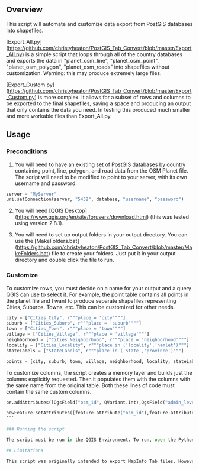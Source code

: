 ## Overview

This script will automate and customize data export from PostGIS databases into shapefiles.

[Export_All.py] (https://github.com/christyheaton/PostGIS_Tab_Convert/blob/master/Export_All.py) is a simple script that loops through all of the country databases and exports the data in "planet_osm_line", "planet_osm_point", "planet_osm_polygon", "planet_osm_roads" into shapefiles without customization. Warning: this may produce extremely large files.

[Export_Custom.py] (https://github.com/christyheaton/PostGIS_Tab_Convert/blob/master/Export_Custom.py) is more complex. It allows for a subset of rows and columns to be exported to the final shapefiles, saving a space and producing an output that only contains the data you need. In testing this produced much smaller and more workable files than Export_All.py.

## Usage

### Preconditions

1. You will need to have an existing set of PostGIS databases by country containing point, line, polygon, and road data from the OSM Planet file. The script will need to be modified to point to your server, with its own username and password.

```python
server = "MyServer"
uri.setConnection(server, "5432", database, "username", "password")
```

2. You will need [QGIS Desktop] (https://www.qgis.org/en/site/forusers/download.html) (this was tested using version 2.8.1).

3. You will need to set up output folders in your output directory. You can use the [MakeFolders.bat] (https://github.com/christyheaton/PostGIS_Tab_Convert/blob/master/MakeFolders.bat) file to create your folders. Just put it in your output directory and double click the file to run.

### Customize

To customize rows, you must decide on a name for your output and a query QGIS can use to select it. For example, the point table contains all points in the planet file and I want to produce separate shapefiles representing Cities, Suburbs. Towns, etc. This can be customized for other needs.

```python
city = ["Cities_City", r"""place = 'city'"""]
suburb = ["Cities_Suburb", r"""place = 'suburb'"""]
town = ["Cities_Town", r"""place = 'town'"""]
village = ["Cities_Village", r"""place = 'village'"""]
neighborhood = ["Cities_Neighborhood", r"""place = 'neighborhood'"""]
locality = ["Cities_Locality", r"""place in ('locality','hamlet')"""]
stateLabels = ["StateLabels", r"""place in ('state','province')"""]

points = [city, suburb, town, village, neighborhood, locality, stateLabels]
```

To customize columns, the script creates a memory layer and builds just the columns explicitly requested. Then it populates them with the columns with the same name from the original table. Both these lines of code must contain the same custom columns.

```python
pr.addAttributes([QgsField("osm_id", QVariant.Int),QgsField("admin_level", QVariant.String),QgsField("capital", QVariant.String),QgsField("name", QVariant.String),QgsField("place", QVariant.String),QgsField("population", QVariant.Int),QgsField("tags", QVariant.String)])
```

````python
newFeature.setAttributes([feature.attribute("osm_id"),feature.attribute("admin_level"),feature.attribute("capital"),feature.attribute("name"),feature.attribute("place"),feature.attribute("population"), feature.attribute("tags")])
```

### Running the script

The script must be run in the QGIS Environment. To run, open the Python console in QGIS. Click the Editor button and then the Open button. Nagavate to the script and click Open. Now you can run the script within this console.

## Limitations

This script was originally intended to export MapInfo Tab files. However, the script that does the conversion outputs an early version of Tab file and does not get projected correctly. The workaround is to convert to Esri Shapefile, then later conver to Mapinfo Tab using a modern conversion tool (FME/MapInfo Universal Translator).



